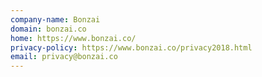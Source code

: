 ```yaml
---
company-name: Bonzai
domain: bonzai.co
home: https://www.bonzai.co/
privacy-policy: https://www.bonzai.co/privacy2018.html
email: privacy@bonzai.co
---
```




